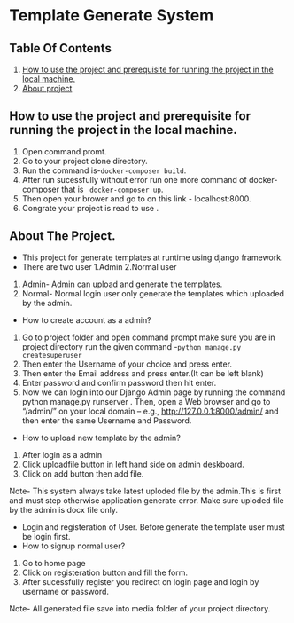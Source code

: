 # Template Generate System


## Table Of Contents

1. [How to use the project and prerequisite for running the project in the local machine.](#desc1)
2. [About project](#desc)


<a name="desc1"></a>
## How to use the project and prerequisite for running the project in the local machine.
1. Open command promt.
2. Go to your project clone directory.
3. Run the command is-``` docker-composer build ```.
4. After run sucessfully without error run one more command of docker-composer that is ``` docker-composer up```.
5. Then open your brower and go to on this link - localhost:8000.
6. Congrate your project is read to use .
<a name="desc"></a>

## About The Project.
* This project for generate templates at runtime using django framework. 
* There are two user 1.Admin 2.Normal user 
1. Admin- Admin can upload and generate the templates.
2. Normal- Normal login user only generate the templates which uploaded by the admin.


* How to create account as a admin?
1. Go to project folder and open command prompt make sure you are in project directory run the given command -``` python manage.py createsuperuser ```
2. Then enter the Username of your choice and press enter.
3. Then enter the Email address and press enter.(It can be left blank)
4. Enter password and confirm password then hit enter.
5. Now we can login into our Django Admin page by running the command python manage.py runserver . Then, open a Web browser and go to        “/admin/” on your local domain – e.g., http://127.0.0.1:8000/admin/ and then enter the same Username and Password.
  
 * How to upload new template by the admin?
  1. After login as a admin 
  2. Click uploadfile button in left hand side on admin deskboard.
  3. Click on add button then add file.
  
 Note- This system always take latest uploded file by the admin.This is first and must step otherwise application generate error.
  Make sure uploded file by the admin is docx file only.
  
* Login and registeration of User.
Before generate the template user must be login first.
* How to signup normal user?
 1. Go to home page
 2. Click on registeration button and fill the form.
 3. After sucessfully register you redirect on login page and login by username or password.
 
Note- All generated file save into media folder of your project directory.










